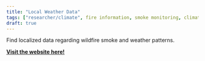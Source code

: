 ```yaml
---
title: "Local Weather Data"
tags: ["researcher/climate", fire information, smoke monitoring, climate and weather resources]
draft: true
---
```


Find localized data regarding wildfire smoke and weather patterns.

[**Visit the website here!**](https://met.wildlandfiresmoke.net/wrf-dashboard/)


